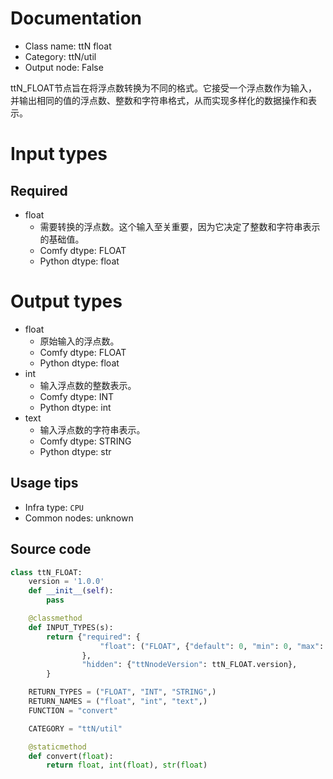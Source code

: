 
# Documentation
- Class name: ttN float
- Category: ttN/util
- Output node: False

ttN_FLOAT节点旨在将浮点数转换为不同的格式。它接受一个浮点数作为输入，并输出相同的值的浮点数、整数和字符串格式，从而实现多样化的数据操作和表示。

# Input types
## Required
- float
    - 需要转换的浮点数。这个输入至关重要，因为它决定了整数和字符串表示的基础值。
    - Comfy dtype: FLOAT
    - Python dtype: float

# Output types
- float
    - 原始输入的浮点数。
    - Comfy dtype: FLOAT
    - Python dtype: float
- int
    - 输入浮点数的整数表示。
    - Comfy dtype: INT
    - Python dtype: int
- text
    - 输入浮点数的字符串表示。
    - Comfy dtype: STRING
    - Python dtype: str


## Usage tips
- Infra type: `CPU`
- Common nodes: unknown


## Source code
```python
class ttN_FLOAT:
    version = '1.0.0'
    def __init__(self):
        pass

    @classmethod
    def INPUT_TYPES(s):
        return {"required": {
                    "float": ("FLOAT", {"default": 0, "min": 0, "max": 0xffffffffffffffff}),
                },
                "hidden": {"ttNnodeVersion": ttN_FLOAT.version},
        }

    RETURN_TYPES = ("FLOAT", "INT", "STRING",)
    RETURN_NAMES = ("float", "int", "text",)
    FUNCTION = "convert"

    CATEGORY = "ttN/util"

    @staticmethod
    def convert(float):
        return float, int(float), str(float)

```
